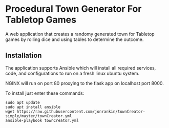 # Procedural Town Generator For Tabletop Games

A web application that creates a randomy generated town for Tabletop games by rolling dice and using tables to determine the outcome.


## Installation

The application supports Ansible which will install all required services, code, and configurations to run on a fresh linux ubuntu system.

NGINX will run on port 80 proxying to the flask app on localhost port 8000.

To install just enter these commands:
```
sudo apt update
sudo apt install ansible
wget https://raw.githubusercontent.com/jonrankin/townCreator-simple/master/townCreator.yml
ansible-playbook townCreator.yml
```

